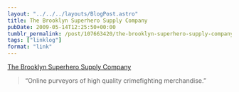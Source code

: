 ```yaml
---
layout: "../../../layouts/BlogPost.astro"
title: The Brooklyn Superhero Supply Company
pubDate: 2009-05-14T12:25:50+00:00
tumblr_permalink: /post/107663420/the-brooklyn-superhero-supply-company
tags: ["linklog"]
format: "link"
---
```


[The Brooklyn Superhero Supply Company][1]

> &ldquo;Online purveyors of high quality crimefighting merchandise.&rdquo;

[1]: http://www.superherosupplies.com/

